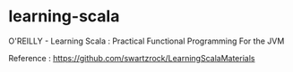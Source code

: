 # learning-scala
O'REILLY - Learning Scala : Practical Functional Programming For the JVM

Reference : https://github.com/swartzrock/LearningScalaMaterials
